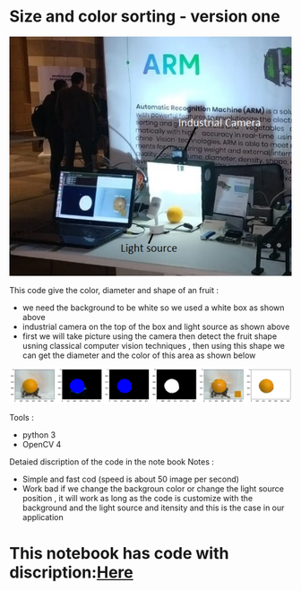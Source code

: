 # Size and color sorting  - version one 

[image1]: ./image1_1.jpg "first"
[image2]: ./image.png "second"

![alt text][image1]

This code give the color, diameter and shape of an fruit :
- we need the background to be white so we used a white box as shown  above
- industrial camera on the top of the box and light source as shown above
- first we will take picture using the camera then detect the fruit shape usning classical computer vision techniques , then using this shape we can get the diameter and the color of this area as shown below

![alt text][image2]


Tools :
- python 3
- OpenCV 4

Detaied discription of the code in the note book 
Notes : 
- Simple and fast cod  (speed is about 50 image per second)
- Work bad if we change the backgroun color or change the light source position , it will work as long as the code is customize with the background and the light source and itensity and this is the case in our application 

# This notebook has code with discription:[Here](https://github.com/A7med01/Documentation/blob/master/size_color_fruits_v1.ipynb)
